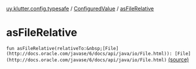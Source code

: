[uy.klutter.config.typesafe](../index.md) / [ConfiguredValue](index.md) / [asFileRelative](.)


# asFileRelative

`fun asFileRelative(relativeTo:&nbsp;[File](http://docs.oracle.com/javase/6/docs/api/java/io/File.html)): [File](http://docs.oracle.com/javase/6/docs/api/java/io/File.html)` [(source)](https://github.com/kohesive/klutter/blob/master/config-typesafe-jdk6/src/main/kotlin/uy/klutter/config/typesafe/TypesafeConfig_Ext.kt#L42)


